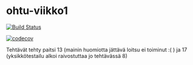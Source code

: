 # ohtu-viikko1
[![Build Status](https://travis-ci.org/Craetion5/ohtu-viikko1.svg?branch=master)](https://travis-ci.org/Craetion5/ohtu-viikko1)

[![codecov](https://codecov.io/gh/Craetion5/ohtu-viikko1/branch/master/graph/badge.svg)](https://codecov.io/gh/Craetion5/ohtu-viikko1)

Tehtävät tehty paitsi 13 (mainin huomiotta jättävä loitsu ei toiminut :( ) ja 17 (yksikkötestailu alkoi raivostuttaa jo tehtävässä 8)
